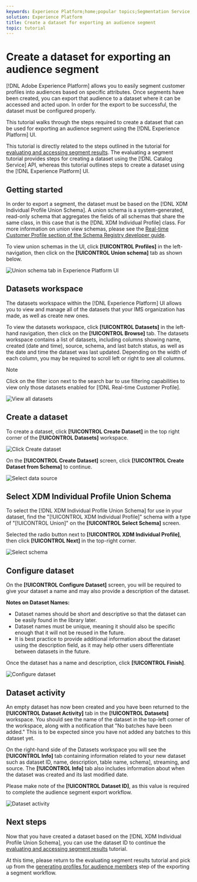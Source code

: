 ```yaml
---
keywords: Experience Platform;home;popular topics;Segmentation Service;segmentation;Segmentation;create a dataset;export audience segment;export segment;
solution: Experience Platform
title: Create a dataset for exporting an audience segment
topic: tutorial
---
```


# Create a dataset for exporting an audience segment

[!DNL Adobe Experience Platform] allows you to easily segment customer profiles into audiences based on specific attributes. Once segments have been created, you can export that audience to a dataset where it can be accessed and acted upon. In order for the export to be successful, the dataset must be configured properly.

This tutorial walks through the steps required to create a dataset that can be used for exporting an audience segment using the [!DNL Experience Platform] UI.

This tutorial is directly related to the steps outlined in the tutorial for [evaluating and accessing segment results](./evaluate-a-segment.md). The evaluating a segment tutorial provides steps for creating a dataset using the [!DNL Catalog Service] API, whereas this tutorial outlines steps to create a dataset using the [!DNL Experience Platform] UI.

## Getting started

In order to export a segment, the dataset must be based on the [!DNL XDM Individual Profile Union Schema]. A union schema is a system-generated, read-only schema that aggregates the fields of all schemas that share the same class, in this case that is the [!DNL XDM Individual Profile] class. For more information on union view schemas, please see the [Real-time Customer Profile section of the Schema Registry developer guide](../../xdm/schema/composition.md#union).

To view union schemas in the UI, click **[!UICONTROL Profiles]** in the left-navigation, then click on the **[!UICONTROL Union schema]** tab as shown below.

![Union schema tab in Experience Platform UI](../images/tutorials/segment-export-dataset/union-schema-ui.png)


## Datasets workspace

The datasets workspace within the [!DNL Experience Platform] UI allows you to view and manage all of the datasets that your IMS organization has made, as well as create new ones. 

To view the datasets workspace, click **[!UICONTROL Datasets]** in the left-hand navigation, then click on the **[!UICONTROL Browse]** tab. The datasets workspace contains a list of datasets, including columns showing name, created (date and time), source, schema, and last batch status, as well as the date and time the dataset was last updated. Depending on the width of each column, you may be required to scroll left or right to see all columns. 

>[!NOTE]
>
>Click on the filter icon next to the search bar to use filtering capabilities to view only those datasets enabled for [!DNL Real-time Customer Profile].

![View all datasets](../images/tutorials/segment-export-dataset/datasets-workspace.png)

## Create a dataset

To create a dataset, click **[!UICONTROL Create Dataset]** in the top right corner of the **[!UICONTROL Datasets]** workspace. 

![Click Create dataset](../images/tutorials/segment-export-dataset/dataset-click-create.png)

On the **[!UICONTROL Create Dataset]** screen, click **[!UICONTROL Create Dataset from Schema]** to continue.

![Select data source](../images/tutorials/segment-export-dataset/create-dataset.png)

## Select XDM Individual Profile Union Schema

To select the [!DNL XDM Individual Profile Union Schema] for use in your dataset, find the "[!UICONTROL XDM Individual Profile]" schema with a type of "[!UICONTROL Union]" on the **[!UICONTROL Select Schema]** screen.

Selected the radio button next to **[!UICONTROL XDM Individual Profile]**, then click **[!UICONTROL Next]** in the top-right corner.

![Select schema](../images/tutorials/segment-export-dataset/select-schema.png)

## Configure dataset

On the **[!UICONTROL Configure Dataset]** screen, you will be required to give your dataset a name and may also provide a description of the dataset. 

**Notes on Dataset Names:**
- Dataset names should be short and descriptive so that the dataset can be easily found in the library later. 
- Dataset names must be unique, meaning it should also be specific enough that it will not be reused in the future. 
- It is best practice to provide additional information about the dataset using the description field, as it may help other users differentiate between datasets in the future.

Once the dataset has a name and description, click **[!UICONTROL Finish]**.

![Configure dataset](../images/tutorials/segment-export-dataset/configure-dataset.png)

## Dataset activity

An empty dataset has now been created and you have been returned to the **[!UICONTROL Dataset Activity]** tab in the **[!UICONTROL Datasets]** workspace. You should see the name of the dataset in the top-left corner of the workspace, along with a notification that "No batches have been added." This is to be expected since you have not added any batches to this dataset yet. 

On the right-hand side of the Datasets workspace you will see the **[!UICONTROL Info]** tab containing information related to your new dataset such as dataset ID, name, description, table name, schema], streaming, and source. The **[!UICONTROL Info]** tab also includes information about when the dataset was created and its last modified date.

Please make note of the **[!UICONTROL Dataset ID]**, as this value is required to complete the audience segment export workflow.

![Dataset activity](../images/tutorials/segment-export-dataset/dataset-activity.png)

## Next steps

Now that you have created a dataset based on the [!DNL XDM Individual Profile Union Schema], you can use the dataset ID to continue the [evaluating and accessing segment results](./evaluate-a-segment.md) tutorial.

At this time, please return to the evaluating segment results tutorial and pick up from the [generating profiles for audience members](./evaluate-a-segment.md#generate-profiles) step of the exporting a segment workflow. 
